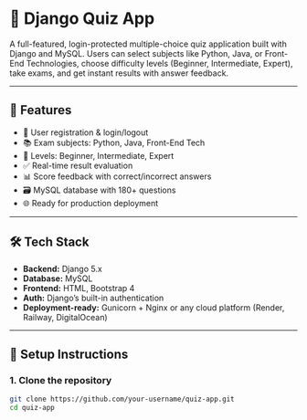 # 🧠 Django Quiz App

A full-featured, login-protected multiple-choice quiz application built with Django and MySQL. Users can select subjects like Python, Java, or Front-End Technologies, choose difficulty levels (Beginner, Intermediate, Expert), take exams, and get instant results with answer feedback.

---

## 🚀 Features

- 🔐 User registration & login/logout
- 📚 Exam subjects: Python, Java, Front-End Tech
- 🎯 Levels: Beginner, Intermediate, Expert
- ✅ Real-time result evaluation
- 📊 Score feedback with correct/incorrect answers
- 🗃️ MySQL database with 180+ questions
- 🌐 Ready for production deployment

---

## 🛠️ Tech Stack

- **Backend:** Django 5.x
- **Database:** MySQL
- **Frontend:** HTML, Bootstrap 4
- **Auth:** Django’s built-in authentication
- **Deployment-ready:** Gunicorn + Nginx or any cloud platform (Render, Railway, DigitalOcean)

---

## 🔧 Setup Instructions

### 1. Clone the repository

```bash
git clone https://github.com/your-username/quiz-app.git
cd quiz-app

